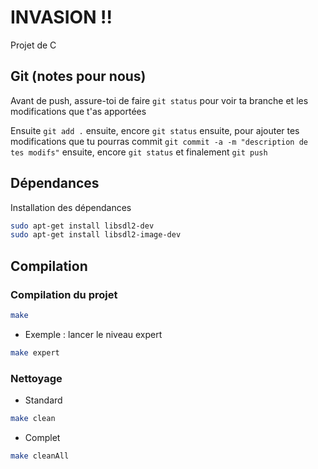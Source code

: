 # INVASION !!
Projet de C

## Git (notes pour nous)
Avant de push, assure-toi de faire
``
git status
``
pour voir ta branche et les modifications que t'as apportées

Ensuite
``
git add .
``
ensuite, encore
``
git status
``
ensuite, pour ajouter tes modifications que tu pourras commit
``
git commit -a -m "description de tes modifs"
``
ensuite, encore
``
git status
``
et finalement
``
git push
``

## Dépendances
Installation des dépendances

```bash
sudo apt-get install libsdl2-dev
sudo apt-get install libsdl2-image-dev
```

## Compilation
### Compilation du projet

```bash
make
```
- Exemple : lancer le niveau expert
```bash
make expert
```
### Nettoyage
- Standard
```bash
make clean
```
- Complet
```bash
make cleanAll
```
